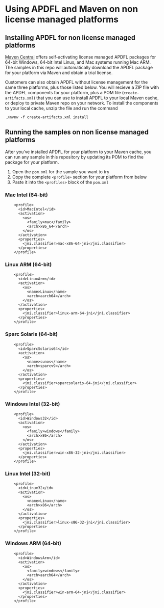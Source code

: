 # Using APDFL and Maven on non license managed platforms

## Installing APDFL for non license managed platforms

[Maven Central](https://central.sonatype.com/artifact/com.datalogics.pdfl/pdfl) offers self-activating license managed APDFL packages for 64-bit Windows, 64-bit Intel Linux, and Mac systems running Mac ARM. The samples in this repo will automatically download the APDFL package for your platform via Maven and obtain a trial license.

Customers can also obtain APDFL without license management for the same three platforms, plus those listed below. You will recieve a ZIP file with the APDFL components for your platform, plus a POM file (`create-artifacts.xml`) that you can use to install APDFL to your local Maven cache, or deploy to private Maven repo on your network. To install the components to your local cache, unzip the file and run the command

```
./mvnw -f create-artifacts.xml install
```

## Running the samples on non license managed platforms

After you've installed APDFL for your platform to your Maven cache, you can run any sample in this repository by updating its POM to find the package for your platform.

1. Open the `pom.xml` for the sample you want to try
2. Copy the complete `<profile>` section for your platform from below
3. Paste it into the `<profiles>` block of the `pom.xml`

### **Mac Intel (64-bit)**
```
    <profile>
      <id>MacIntel</id>
      <activation>
        <os>
          <family>mac</family>
          <arch>x86_64</arch>
        </os>
      </activation>
      <properties>
        <jni.classifier>mac-x86-64-jni</jni.classifier>
      </properties>
    </profile>
```

### **Linux ARM (64-bit)**
```
    <profile>
      <id>LinuxArm</id>
      <activation>
        <os>
          <name>Linux</name>
          <arch>aarch64</arch>
        </os>
      </activation>
      <properties>
        <jni.classifier>linux-arm-64-jni</jni.classifier>
      </properties>
    </profile>
```

### **Sparc Solaris (64-bit)**
```
    <profile>
      <id>SparcSolaris64</id>
      <activation>
        <os>
          <name>sunos</name>
          <arch>sparcv9</arch>
        </os>
      </activation>
      <properties>
        <jni.classifier>sparcsolaris-64-jni</jni.classifier>
      </properties>
    </profile>
```

### **Windows Intel (32-bit)**
```
    <profile>
      <id>Windows32</id>
      <activation>
        <os>
          <family>windows</family>
          <arch>x86</arch>
        </os>
      </activation>
      <properties>
        <jni.classifier>win-x86-32-jni</jni.classifier>
      </properties>
    </profile>
```

### **Linux Intel (32-bit)**
```
    <profile>
      <id>Linux32</id>
      <activation>
        <os>
          <name>Linux</name>
          <arch>x86</arch>
        </os>
      </activation>
      <properties>
        <jni.classifier>linux-x86-32-jni</jni.classifier>
      </properties>
    </profile>
```
### **Windows ARM (64-bit)**
```
    <profile>
      <id>WindowsArm</id>
      <activation>
        <os>
          <family>windows</family>
          <arch>aarch64</arch>
        </os>
      </activation>
      <properties>
        <jni.classifier>win-arm-64-jni</jni.classifier>
      </properties>
    </profile>
```
